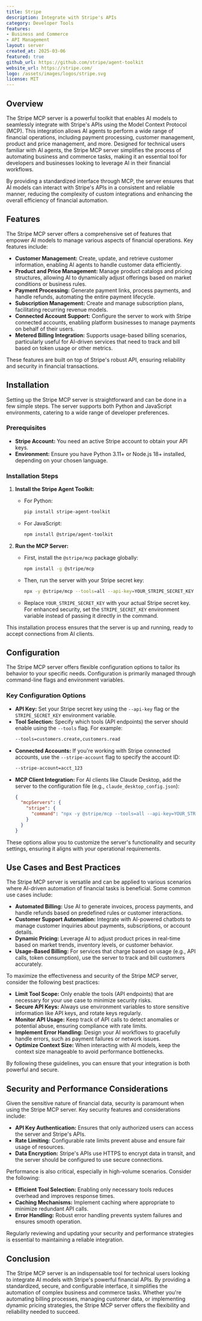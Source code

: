 ```yaml
---
title: Stripe
description: Integrate with Stripe's APIs
category: Developer Tools
features:
- Business and Commerce
- API Management
layout: server
created_at: 2025-03-06
featured: true
github_url: https://github.com/stripe/agent-toolkit
website_url: https://stripe.com/
logo: /assets/images/logos/stripe.svg
license: MIT
---
```


## Overview

The Stripe MCP server is a powerful toolkit that enables AI models to seamlessly integrate with Stripe's APIs using the Model Context Protocol (MCP). This integration allows AI agents to perform a wide range of financial operations, including payment processing, customer management, product and price management, and more. Designed for technical users familiar with AI agents, the Stripe MCP server simplifies the process of automating business and commerce tasks, making it an essential tool for developers and businesses looking to leverage AI in their financial workflows.

By providing a standardized interface through MCP, the server ensures that AI models can interact with Stripe's APIs in a consistent and reliable manner, reducing the complexity of custom integrations and enhancing the overall efficiency of financial automation.

## Features

The Stripe MCP server offers a comprehensive set of features that empower AI models to manage various aspects of financial operations. Key features include:

- **Customer Management:** Create, update, and retrieve customer information, enabling AI agents to handle customer data efficiently.
- **Product and Price Management:** Manage product catalogs and pricing structures, allowing AI to dynamically adjust offerings based on market conditions or business rules.
- **Payment Processing:** Generate payment links, process payments, and handle refunds, automating the entire payment lifecycle.
- **Subscription Management:** Create and manage subscription plans, facilitating recurring revenue models.
- **Connected Account Support:** Configure the server to work with Stripe connected accounts, enabling platform businesses to manage payments on behalf of their users.
- **Metered Billing Integration:** Supports usage-based billing scenarios, particularly useful for AI-driven services that need to track and bill based on token usage or other metrics.

These features are built on top of Stripe's robust API, ensuring reliability and security in financial transactions.

## Installation

Setting up the Stripe MCP server is straightforward and can be done in a few simple steps. The server supports both Python and JavaScript environments, catering to a wide range of developer preferences.

### Prerequisites

- **Stripe Account:** You need an active Stripe account to obtain your API keys.
- **Environment:** Ensure you have Python 3.11+ or Node.js 18+ installed, depending on your chosen language.

### Installation Steps

1. **Install the Stripe Agent Toolkit:**
   - For Python:
     ```bash
     pip install stripe-agent-toolkit
     ```
   - For JavaScript:
     ```bash
     npm install @stripe/agent-toolkit
     ```

2. **Run the MCP Server:**
   - First, install the `@stripe/mcp` package globally:
     ```bash
     npm install -g @stripe/mcp
     ```
   - Then, run the server with your Stripe secret key:
     ```bash
     npx -y @stripe/mcp --tools=all --api-key=YOUR_STRIPE_SECRET_KEY
     ```
   - Replace `YOUR_STRIPE_SECRET_KEY` with your actual Stripe secret key. For enhanced security, set the `STRIPE_SECRET_KEY` environment variable instead of passing it directly in the command.

This installation process ensures that the server is up and running, ready to accept connections from AI clients.

## Configuration

The Stripe MCP server offers flexible configuration options to tailor its behavior to your specific needs. Configuration is primarily managed through command-line flags and environment variables.

### Key Configuration Options

- **API Key:** Set your Stripe secret key using the `--api-key` flag or the `STRIPE_SECRET_KEY` environment variable.
- **Tool Selection:** Specify which tools (API endpoints) the server should enable using the `--tools` flag. For example:
  ```bash
  --tools=customers.create,customers.read
  ```
- **Connected Accounts:** If you're working with Stripe connected accounts, use the `--stripe-account` flag to specify the account ID:
  ```bash
  --stripe-account=acct_123
  ```
- **MCP Client Integration:** For AI clients like Claude Desktop, add the server to the configuration file (e.g., `claude_desktop_config.json`):
  ```json
  {
    "mcpServers": {
      "stripe": {
        "command": "npx -y @stripe/mcp --tools=all --api-key=YOUR_STRIPE_SECRET_KEY"
      }
    }
  }
  ```

These options allow you to customize the server's functionality and security settings, ensuring it aligns with your operational requirements.

## Use Cases and Best Practices

The Stripe MCP server is versatile and can be applied to various scenarios where AI-driven automation of financial tasks is beneficial. Some common use cases include:

- **Automated Billing:** Use AI to generate invoices, process payments, and handle refunds based on predefined rules or customer interactions.
- **Customer Support Automation:** Integrate with AI-powered chatbots to manage customer inquiries about payments, subscriptions, or account details.
- **Dynamic Pricing:** Leverage AI to adjust product prices in real-time based on market trends, inventory levels, or customer behavior.
- **Usage-Based Billing:** For services that charge based on usage (e.g., API calls, token consumption), use the server to track and bill customers accurately.

To maximize the effectiveness and security of the Stripe MCP server, consider the following best practices:

- **Limit Tool Scope:** Only enable the tools (API endpoints) that are necessary for your use case to minimize security risks.
- **Secure API Keys:** Always use environment variables to store sensitive information like API keys, and rotate keys regularly.
- **Monitor API Usage:** Keep track of API calls to detect anomalies or potential abuse, ensuring compliance with rate limits.
- **Implement Error Handling:** Design your AI workflows to gracefully handle errors, such as payment failures or network issues.
- **Optimize Context Size:** When interacting with AI models, keep the context size manageable to avoid performance bottlenecks.

By following these guidelines, you can ensure that your integration is both powerful and secure.

## Security and Performance Considerations

Given the sensitive nature of financial data, security is paramount when using the Stripe MCP server. Key security features and considerations include:

- **API Key Authentication:** Ensures that only authorized users can access the server and Stripe's APIs.
- **Rate Limiting:** Configurable rate limits prevent abuse and ensure fair usage of resources.
- **Data Encryption:** Stripe's APIs use HTTPS to encrypt data in transit, and the server should be configured to use secure connections.

Performance is also critical, especially in high-volume scenarios. Consider the following:

- **Efficient Tool Selection:** Enabling only necessary tools reduces overhead and improves response times.
- **Caching Mechanisms:** Implement caching where appropriate to minimize redundant API calls.
- **Error Handling:** Robust error handling prevents system failures and ensures smooth operation.

Regularly reviewing and updating your security and performance strategies is essential to maintaining a reliable integration.

## Conclusion

The Stripe MCP server is an indispensable tool for technical users looking to integrate AI models with Stripe's powerful financial APIs. By providing a standardized, secure, and configurable interface, it simplifies the automation of complex business and commerce tasks. Whether you're automating billing processes, managing customer data, or implementing dynamic pricing strategies, the Stripe MCP server offers the flexibility and reliability needed to succeed.
